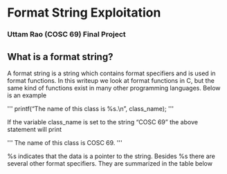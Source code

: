 # Format String Exploitation
### Uttam Rao (COSC 69) Final Project

## What is a format string?

A format string is a string which contains format specifiers and is used in format functions. In this writeup we look at format functions in C, but the same kind of functions exist in many other programming languages. Below is an example

'''
printf(“The name of this class is %s.\n”, class_name);
'''

If the variable class_name is set to the string “COSC 69” the above statement will print 

'''
The name of this class is COSC 69.
'''

%s indicates that the data is a pointer to the string. Besides %s there are several other format specifiers. They are summarized in the table below
